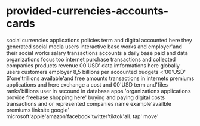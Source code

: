 # provided-currencies-accounts-cards
social currencies applications policies term and digital accounted'here they generated social media users interactive base works and employer'and their social works salary transactions accounts a daily base paid and data organizations focus too internet purchase transactions and collected companies products revenue 00'USD' data imformations here globally users customers employer 8,5 billions per accounted budgets <'00'USD' $'one'trillions available'and free amounts transactions in internets premiums applications and here exchange a cost and 00'USD term and'files ranks'billions user in secound in database apps 'organizations applications provide freebase shopping here' buying and paying digital costs transactions and or represented companies name example'availble premiums linksite google' microsoft'apple'amazon'facebook'twitter'tiktok'all.  tap' move' 

